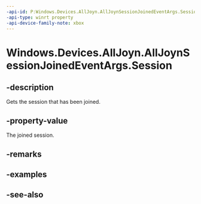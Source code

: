 ```yaml
---
-api-id: P:Windows.Devices.AllJoyn.AllJoynSessionJoinedEventArgs.Session
-api-type: winrt property
-api-device-family-note: xbox
---
```


<!-- Property syntax
public Windows.Devices.AllJoyn.AllJoynSession Session { get; }
-->

# Windows.Devices.AllJoyn.AllJoynSessionJoinedEventArgs.Session

## -description
Gets the session that has been joined.

## -property-value
The joined session.

## -remarks

## -examples

## -see-also
